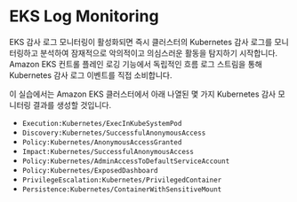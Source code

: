 # EKS Log Monitoring

EKS 감사 로그 모니터링이 활성화되면 즉시 클러스터의 Kubernetes 감사 로그를 모니터링하고 분석하여 잠재적으로 악의적이고 의심스러운 활동을 탐지하기 시작합니다. Amazon EKS 컨트롤 플레인 로깅 기능에서 독립적인 흐름 로그 스트림을 통해 Kubernetes 감사 로그 이벤트를 직접 소비합니다.

이 실습에서는 Amazon EKS 클러스터에서 아래 나열된 몇 가지 Kubernetes 감사 모니터링 결과를 생성할 것입니다.

* `Execution:Kubernetes/ExecInKubeSystemPod`
* `Discovery:Kubernetes/SuccessfulAnonymousAccess`
* `Policy:Kubernetes/AnonymousAccessGranted`
* `Impact:Kubernetes/SuccessfulAnonymousAccess`
* `Policy:Kubernetes/AdminAccessToDefaultServiceAccount`
* `Policy:Kubernetes/ExposedDashboard`
* `PrivilegeEscalation:Kubernetes/PrivilegedContainer`
* `Persistence:Kubernetes/ContainerWithSensitiveMount`
